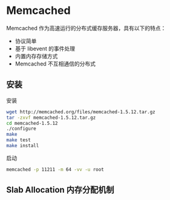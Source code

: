 # Memcached

Memcached 作为高速运行的分布式缓存服务器，具有以下的特点：

- 协议简单
- 基于 libevent 的事件处理
- 内置内存存储方式
- Memcached 不互相通信的分布式

## 安装

安装

```sh
wget http://memcached.org/files/memcached-1.5.12.tar.gz
tar -zxvf memcached-1.5.12.tar.gz
cd memcached-1.5.12
./configure
make
make test
make install
```

启动

```sh
memcached -p 11211 -m 64 -vv -u root
```

## Slab Allocation 内存分配机制
